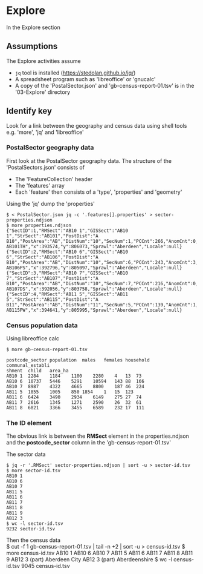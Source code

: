 # Explore
In the Explore section 

## Assumptions
The Explore activities assume
  * `jq` tool is installed (https://stedolan.github.io/jq/)
  * A spreadsheet program such as 'libreoffice' or 'gnucalc'
  * A copy of the 'PostalSector.json' and 'gb-census-report-01.tsv' is in the '03-Explore' directory

## Identify key

Look for a link between the geography and census data using shell tools e.g. 'more', 'jq' and 'libreoffice'  

### PostalSector geography data  

First look at the PostalSector geography data. The structure of the 'PostalSectors.json' consists of  
  * The 'FeatureCollection' header  
  * The 'features' array  
  * Each 'feature' then consists of a 'type', 'properties' and 'geometry'  

Using the 'jq' dump the 'properties'
```
$ < PostalSector.json jq -c '.features[].properties' > sector-properties.ndjson
$ more properties.ndjson
{"SectID":1,"RMSect":"AB10 1","GISSect":"AB10 1","StrSect":"AB101","PostDist":"A
B10","PostArea":"AB","DistNum":"10","SecNum":1,"PCCnt":266,"AnomCnt":0,"RefPC":"
AB101TH","x":393574,"y":806073,"Sprawl":"Aberdeen","Locale":null}
{"SectID":2,"RMSect":"AB10 6","GISSect":"AB10 6","StrSect":"AB106","PostDist":"A
B10","PostArea":"AB","DistNum":"10","SecNum":6,"PCCnt":243,"AnomCnt":3,"RefPC":"
AB106PS","x":392796,"y":805097,"Sprawl":"Aberdeen","Locale":null}
{"SectID":3,"RMSect":"AB10 7","GISSect":"AB10 7","StrSect":"AB107","PostDist":"A
B10","PostArea":"AB","DistNum":"10","SecNum":7,"PCCnt":216,"AnomCnt":0,"RefPC":"
AB107DS","x":392056,"y":803758,"Sprawl":"Aberdeen","Locale":null}
{"SectID":4,"RMSect":"AB11 5","GISSect":"AB11 5","StrSect":"AB115","PostDist":"A
B11","PostArea":"AB","DistNum":"11","SecNum":5,"PCCnt":139,"AnomCnt":1,"RefPC":"
AB115PW","x":394641,"y":805995,"Sprawl":"Aberdeen","Locale":null}
```

### Census population data  

Using libreoffice calc

```
$ more gb-census-report-01.tsv 

postcode_sector	population	males	females	household	communal_establi
shment	child	area_ha
AB10 1	2284	1184	1100	2280	4	13	73
AB10 6	10737	5446	5291	10594	143	88	166
AB10 7	8987	4322	4665	8800	187	46	224
AB11 5	1855	1005	850	1854	1	15	123
AB11 6	6424	3490	2934	6149	275	27	74
AB11 7	2616	1345	1271	2590	26	32	61
AB11 8	6821	3366	3455	6589	232	17	111

```

### The ID element  

  The obvious link is between the **RMSect** element in the properties.ndjson and the **postcode_sector** column in the 'gb-census-report-01.tsv'  

  The sector data
```
$ jq -r '.RMSect' sector-properties.ndjson | sort -u > sector-id.tsv
$ more sector-id.tsv
AB10 1
AB10 6
AB10 7
AB11 5
AB11 6
AB11 7
AB11 8
AB11 9
AB12 3
$ wc -l sector-id.tsv
9232 sector-id.tsv
```  
  Then the census data  
$ cut -f 1 gb-census-report-01.tsv  | tail -n +2 | sort -u > census-id.tsv
$ more census-id.tsv
AB10 1
AB10 6
AB10 7
AB11 5
AB11 6
AB11 7
AB11 8
AB11 9
AB12 3 (part) Aberdeen City
AB12 3 (part) Aberdeenshire
$ wc -l census-id.tsv
9045 census-id.tsv
```  

